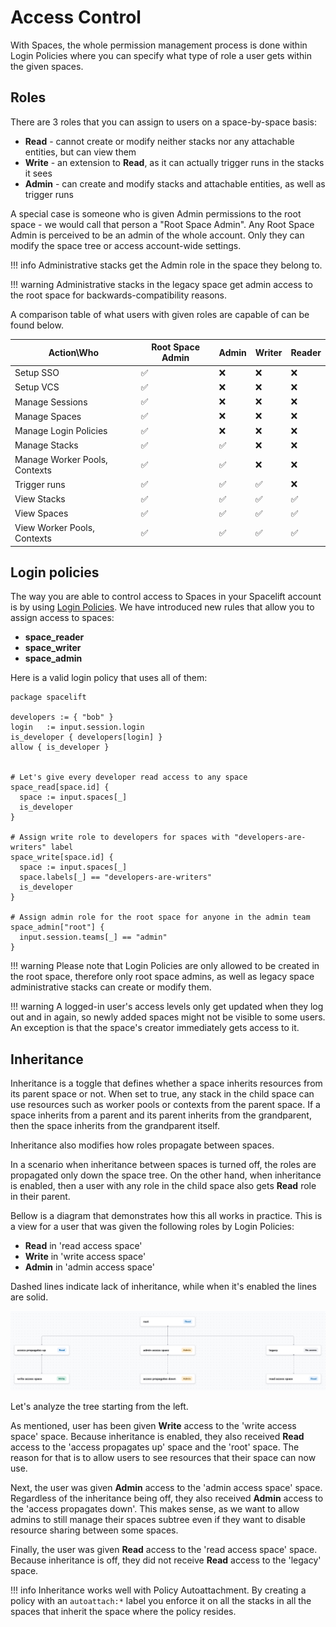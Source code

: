 # Access Control

With Spaces, the whole permission management process is done within Login Policies where you can specify what type of role a user gets within the given spaces.

## Roles

There are 3 roles that you can assign to users on a space-by-space basis:

- **Read** - cannot create or modify neither stacks nor any attachable entities, but can view them
- **Write** - an extension to **Read**, as it can actually trigger runs in the stacks it sees
- **Admin** - can create and modify stacks and attachable entities, as well as trigger runs

A special case is someone who is given Admin permissions to the root space - we would call that person a "Root Space Admin".
Any Root Space Admin is perceived to be an admin of the whole account. Only they can modify the space tree or access account-wide settings.


!!! info
    Administrative stacks get the Admin role in the space they belong to.

!!! warning
    Administrative stacks in the legacy space get admin access to the root space for backwards-compatibility reasons.

A comparison table of what users with given roles are capable of can be found below.

| Action\Who                    | Root Space Admin | Admin | Writer | Reader |
|-------------------------------|------------------|-------|--------|--------|
| Setup SSO                     | ✅                | ❌     | ❌      | ❌      |
| Setup VCS                     | ✅                | ❌     | ❌      | ❌      |
| Manage Sessions               | ✅                | ❌     | ❌      | ❌      |
| Manage Spaces                 | ✅                | ❌     | ❌      | ❌      |
| Manage Login Policies         | ✅                | ❌     | ❌      | ❌      |
| Manage Stacks                 | ✅                | ✅     | ❌      | ❌      |
| Manage Worker Pools, Contexts | ✅                | ✅     | ❌      | ❌      |
| Trigger runs                  | ✅                | ✅     | ✅      | ❌      |
| View Stacks                   | ✅                | ✅     | ✅      | ✅      |
| View Spaces                   | ✅                | ✅     | ✅      | ✅      |
| View Worker Pools, Contexts   | ✅                | ✅     | ✅      | ✅      |


## Login policies

The way you are able to control access to Spaces in your Spacelift account is by using [Login Policies](../policy/login-policy.md).
We have introduced new rules that allow you to assign access to spaces:

- **space_reader**
- **space_writer**
- **space_admin**

Here is a valid login policy that uses all of them:

```opa
package spacelift

developers := { "bob" }
login   := input.session.login
is_developer { developers[login] }
allow { is_developer }


# Let's give every developer read access to any space
space_read[space.id] {
  space := input.spaces[_]
  is_developer
}

# Assign write role to developers for spaces with "developers-are-writers" label
space_write[space.id] {
  space := input.spaces[_]
  space.labels[_] == "developers-are-writers"
  is_developer
}

# Assign admin role for the root space for anyone in the admin team
space_admin["root"] {
  input.session.teams[_] == "admin"
}
```

!!! warning
    Please note that Login Policies are only allowed to be created in the root space, therefore only root space admins, as well as legacy space administrative stacks can create or modify them.

!!! warning
    A logged-in user's access levels only get updated when they log out and in again, so newly added spaces might not be visible to some users. An exception is that the space's creator immediately gets access to it.

## Inheritance

Inheritance is a toggle that defines whether a space inherits resources from its parent space or not.
When set to true, any stack in the child space can use resources such as worker pools or contexts from the parent space.
If a space inherits from a parent and its parent inherits from the grandparent, then the space inherits from the grandparent itself.

Inheritance also modifies how roles propagate between spaces.

In a scenario when inheritance between spaces is turned off, the roles are propagated only down the space tree.
On the other hand, when inheritance is enabled, then a user with any role in the child space also gets **Read** role in their parent.

Bellow is a diagram that demonstrates how this all works in practice. This is a view for a user that was given the following roles by Login Policies:

- **Read** in 'read access space'
- **Write** in 'write access space'
- **Admin** in 'admin access space'

Dashed lines indicate lack of inheritance, while when it's enabled the lines are solid.

![](<../../assets/screenshots/spaces_access_propagation.png>)

Let's analyze the tree starting from the left.

As mentioned, user has been given **Write** access to the 'write access space' space.
Because inheritance is enabled, they also received **Read** access to the 'access propagates up' space and the 'root' space.
The reason for that is to allow users to see resources that their space can now use.

Next, the user was given **Admin** access to the 'admin access space' space. Regardless of the inheritance being off, they also received **Admin** access to the 'access propagates down'.
This makes sense, as we want to allow admins to still manage their spaces subtree even if they want to disable resource sharing between some spaces.

Finally, the user was given **Read** access to the 'read access space' space. Because inheritance is off, they did not receive **Read** access to the 'legacy' space.

!!! info
    Inheritance works well with Policy Autoattachment. By creating a policy with an `autoattach:*` label you enforce it on all the stacks in all the spaces that inherit the space where the policy resides.

